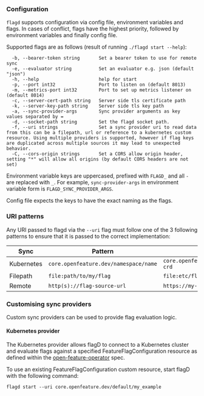 ### Configuration

`flagd` supports configuration via config file, environment variables and flags. In cases of conflict, flags have the
highest priority, followed by environment variables and finally config file.

Supported flags are as follows (result of running `./flagd start --help`):

```
  -b, --bearer-token string       Set a bearer token to use for remote sync
  -e, --evaluator string          Set an evaluator e.g. json (default "json")
  -h, --help                      help for start
  -p, --port int32                Port to listen on (default 8013)
  -m, --metrics-port int32        Port to set up metrics listener on (default 8014)
  -c, --server-cert-path string   Server side tls certificate path
  -k, --server-key-path string    Server side tls key path
  -a, --sync-provider-args        Sync provider arguments as key values separated by =
  -d, --socket-path string        Set the flagd socket path.
  -f, --uri strings               Set a sync provider uri to read data from this can be a filepath, url or reference to a kubernetes custom resource. Using multiple providers is supported, however if flag keys are duplicated across multiple sources it may lead to unexpected behavior.
  -C, --cors-origin strings       Set a CORS allow origin header, setting "*" will allow all origins (by default CORS headers are not set)
```

Environment variable keys are uppercased, prefixed with `FLAGD_` and all `-` are replaced with `_`. For example,
`sync-provider-args` in environment variable form is `FLAGD_SYNC_PROVIDER_ARGS`.

Config file expects the keys to have the exact naming as the flags.

### URI patterns

Any URI passed to flagd via the `--uri` flag must follow one of the 3 following patterns to ensure that it is passed to the correct implementation: 

| Sync      | Pattern | Example |
| ----------- | ----------- | ----------- |
| Kubernetes      | `core.openfeature.dev/namespace/name`       | `core.openfeature.dev/default/my-crd`       |
| Filepath   | `file:path/to/my/flag`        | `file:etc/flagd/my-flags.json`       |
| Remote   | `http(s)://flag-source-url`        | `https://my-flags.com/flags`       |



### Customising sync providers

Custom sync providers can be used to provide flag evaluation logic.

#### Kubernetes provider 

The Kubernetes provider allows flagD to connect to a Kubernetes cluster and evaluate flags against a specified FeatureFlagConfiguration resource as defined within the [open-feature-operator](https://github.com/open-feature/open-feature-operator/blob/main/apis/core/v1alpha1/featureflagconfiguration_types.go) spec.

To use an existing FeatureFlagConfiguration custom resource, start flagD with the following command:

```shell
flagd start --uri core.openfeature.dev/default/my_example
```
